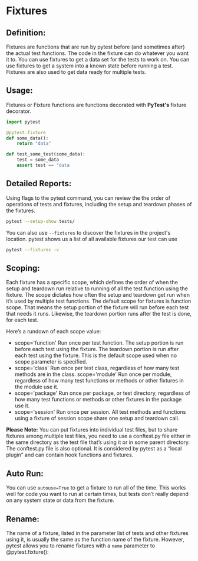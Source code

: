 # Fixtures

## Definition:

Fixtures are functions that are run by pytest before (and sometimes after) the actual test
functions. The code in the fixture can do whatever you want it to. You can
use fixtures to get a data set for the tests to work on. You can use fixtures to
get a system into a known state before running a test. Fixtures are also used
to get data ready for multiple tests.

## Usage:

Fixtures or Fixture functions are functions decorated with **PyTest's** fixture decorator.

```python
import pytest

@pytest.fixture
def some_data():
    return "data"

def test_some_test(some_data):
    test = some_data
    assert test == "data
```

## Detailed Reports:

Using flags to the pytest command, you can review the  the order of operations of tests and fixtures, including the setup and
teardown phases of the fixtures.

```zsh
pytest --setup-show tests/
```

You can also use `--fixtures` to discover the fixtures in the project's location. pytest shows us a list of all available fixtures our test can use

```zsh
pytest --fixtures -v
```

## Scoping:

Each fixture has a specific scope, which defines the order of when the setup
and teardown run relative to running of all the test function using the fixture.
The scope dictates how often the setup and teardown get run when it’s used
by multiple test functions.
The default scope for fixtures is function scope. That means the setup portion
of the fixture will run before each test that needs it runs. Likewise, the teardown portion runs after the test is done, for each test.

Here’s a rundown of each scope value:
- scope='function'
Run once per test function. The setup portion is run before each test using
the fixture. The teardown portion is run after each test using the fixture.
This is the default scope used when no scope parameter is specified.
- scope='class'
Run once per test class, regardless of how many test methods are in the class.
scope='module'
Run once per module, regardless of how many test functions or methods
or other fixtures in the module use it.
- scope='package'
Run once per package, or test directory, regardless of how many test
functions or methods or other fixtures in the package use it.
- scope='session'
Run once per session. All test methods and functions using a fixture of
session scope share one setup and teardown call.


**Please Note:** You can put fixtures into individual test files, but to share fixtures among
multiple test files, you need to use a conftest.py file either in the same directory
as the test file that’s using it or in some parent directory. The conftest.py file is
also optional. It is considered by pytest as a “local plugin” and can contain
hook functions and fixtures.

## Auto Run:

You can use `autouse=True` to get a fixture to run all of the time. This works well for code you want to
run at certain times, but tests don’t really depend on any system state or
data from the fixture.

## Rename:

The name of a fixture, listed in the parameter list of tests and other fixtures
using it, is usually the same as the function name of the fixture. However,
pytest allows you to rename fixtures with a `name` parameter to @pytest.fixture():